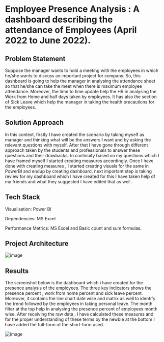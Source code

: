# Employee Presence Analysis : A dashboard describing the attendance of Employees (April 2022 to June 2022).

## Problem Statement
Suppose the manager wants to hold a meeting with the employees in which he/she wants to discuss an important project for company. So, this dashboard is going to help the manager in analysing the attendance sheet so that he/she can take the meet when there is maximum employee attendance. Moreover, the time to time update help the HR in analysing the Work from Home and half days taken by employees. It has also the section of Sick Leave which help the manager in taking the health precautions for the employees. 

## Solution Approach
In this context, firstly I have created the scenario by taking myself as manager and thinking what will be the answers I want and by asking the relevant questions with myself. After that I have gone through different approach taken by the students and professionals to answer these questions and their drawbacks.  In continuity based on my questions which I have framed myself I started creating measures accordingly. Once I have done with creating measures , I started creating visuals for the same in PowerBI and endup by creating dashboard, next important step is taking review for my dashboard which I have created for this I have taken help of my friends and what they suggested I have edited that as well.

## Tech Stack
Visualisation: Power BI

Dependencies: MS Excel

Performance Metrics: MS Excel and Basic count and sum formulas.

## Project Architecture

![image](https://github.com/harshvardhan0303/HR-Analytics/assets/91109131/e113a7ea-34ce-41bd-922d-94065891c373)

## Results
The screenshot below is the dashboard which i have created for the presence analysis of the employees. The three key indicators shows the presence percent , work from home percent and sick leave percent. Moreover, it contains the line chart date wise and matrix as well to identify the trend followed by the employees in taking personal leave. The month filter at the top help in analysing the presence percent of employees month wise. After receiving the raw data , I have calculated these measures and for the proper understanding of these terms by the newbie at the bottom I have added the full-form of the short-form used. 

![image](https://github.com/harshvardhan0303/HR-Analytics/assets/91109131/5ab5712c-966f-43a6-ac93-6ff10474069d)
